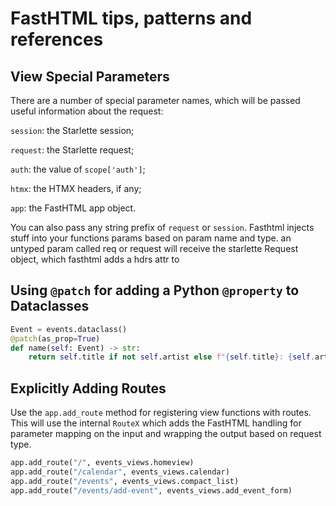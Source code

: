 # FastHTML tips, patterns and references

## View Special Parameters

There are a number of special parameter names, which will be passed useful information about the request:

`session`: the Starlette session; 

`request`: the Starlette request; 

`auth`: the value of `scope['auth']`;

`htmx`: the HTMX headers, if any; 

`app`: the FastHTML app object.


You can also pass any string prefix of `request` or `session`.
Fasthtml injects stuff into your functions params based on param name and type. an untyped param called req or request will receive the starlette Request object, which fasthtml adds a hdrs attr to

## Using `@patch` for adding a Python `@property` to Dataclasses

```python
Event = events.dataclass()
@patch(as_prop=True)
def name(self: Event) -> str:
    return self.title if not self.artist else f"{self.title}: {self.artist}"
```

## Explicitly Adding Routes

Use the `app.add_route` method for registering view functions with routes.  This will use the internal 
`RouteX` which adds the FastHTML handling for parameter mapping on the input and wrapping the output based on request type.

```python
app.add_route("/", events_views.homeview)
app.add_route("/calendar", events_views.calendar)
app.add_route("/events", events_views.compact_list)
app.add_route("/events/add-event", events_views.add_event_form)
```

